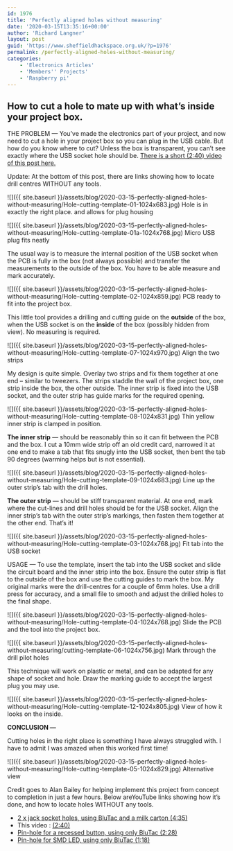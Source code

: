 ```yaml
---
id: 1976
title: 'Perfectly aligned holes without measuring'
date: '2020-03-15T13:35:16+00:00'
author: 'Richard Langner'
layout: post
guid: 'https://www.sheffieldhackspace.org.uk/?p=1976'
permalink: /perfectly-aligned-holes-without-measuring/
categories:
    - 'Electronics Articles'
    - 'Members'' Projects'
    - 'Raspberry pi'
---
```


## How to cut a hole to mate up with what’s inside your project box.

THE PROBLEM — You’ve made the electronics part of your project, and now need to cut a hole in your project box so you can plug in the USB cable. But how do you know where to cut? Unless the box is transparent, you can’t see exactly where the USB socket hole should be. [There is a short (2:40) video of this post here.](https://youtu.be/VK4zoUrNhkQ)  
  
Update: At the bottom of this post, there are links showing how to locate drill centres WITHOUT any tools.

![]({{ site.baseurl }}/assets/blog/2020-03-15-perfectly-aligned-holes-without-measuring/Hole-cutting-template-01-1024x683.jpg)
Hole is in exactly the right place. and allows for plug housing

![]({{ site.baseurl }}/assets/blog/2020-03-15-perfectly-aligned-holes-without-measuring/Hole-cutting-template-01a-1024x768.jpg)
Micro USB plug fits neatly

The usual way is to measure the internal position of the USB socket when the PCB is fully in the box (not always possible) and transfer the measurements to the outside of the box. You have to be able measure and mark accurately.

![]({{ site.baseurl }}/assets/blog/2020-03-15-perfectly-aligned-holes-without-measuring/Hole-cutting-template-02-1024x859.jpg)
PCB ready to fit into the project box.

This little tool provides a drilling and cutting guide on the **outside** of the box, when the USB socket is on the **inside** of the box (possibly hidden from view). No measuring is required.

![]({{ site.baseurl }}/assets/blog/2020-03-15-perfectly-aligned-holes-without-measuring/Hole-cutting-template-07-1024x970.jpg)
Align the two strips

My design is quite simple. Overlay two strips and fix them together at one end – similar to tweezers. The strips staddle the wall of the project box, one strip inside the box, the other outside. The inner strip is fixed into the USB socket, and the outer strip has guide marks for the required opening.

![]({{ site.baseurl }}/assets/blog/2020-03-15-perfectly-aligned-holes-without-measuring/Hole-cutting-template-08-1024x831.jpg)
Thin yellow inner strip is clamped in position.

**The inner strip** — should be reasonably thin so it can fit between the PCB and the box. I cut a 10mm wide strip off an old credit card, narrowed it at one end to make a tab that fits snugly into the USB socket, then bent the tab 90 degrees (warming helps but is not essential).

![]({{ site.baseurl }}/assets/blog/2020-03-15-perfectly-aligned-holes-without-measuring/Hole-cutting-template-09-1024x683.jpg)
Line up the outer strip’s tab with the drill holes.

**The outer strip** — should be stiff transparent material. At one end, mark where the cut-lines and drill holes should be for the USB socket. Align the inner strip’s tab with the outer strip’s markings, then fasten them together at the other end. That’s it!

![]({{ site.baseurl }}/assets/blog/2020-03-15-perfectly-aligned-holes-without-measuring/Hole-cutting-template-03-1024x768.jpg)
Fit tab into the USB socket

USAGE — To use the template, insert the tab into the USB socket and slide the circuit board and the inner strip into the box. Ensure the outer strip is flat to the outside of the box and use the cutting guides to mark the box. My original marks were the drill-centres for a couple of 6mm holes. Use a drill press for accuracy, and a small file to smooth and adjust the drilled holes to the final shape.

![]({{ site.baseurl }}/assets/blog/2020-03-15-perfectly-aligned-holes-without-measuring/Hole-cutting-template-04-1024x768.jpg)
Slide the PCB and the tool into the project box.

![]({{ site.baseurl }}/assets/blog/2020-03-15-perfectly-aligned-holes-without-measuring/cutting-template-06-1024x756.jpg)
Mark through the drill pilot holes

This technique will work on plastic or metal, and can be adapted for any shape of socket and hole. Draw the marking guide to accept the largest plug you may use.

![]({{ site.baseurl }}/assets/blog/2020-03-15-perfectly-aligned-holes-without-measuring/Hole-cutting-template-12-1024x805.jpg)
View of how it looks on the inside.

**CONCLUSION —** 

Cutting holes in the right place is something I have always struggled with. I have to admit I was amazed when this worked first time!

![]({{ site.baseurl }}/assets/blog/2020-03-15-perfectly-aligned-holes-without-measuring/Hole-cutting-template-05-1024x829.jpg)
Alternative view

Credit goes to Alan Bailey for helping implement this project from concept to completion in just a few hours. Below areYouTube links showing how it’s done, and how to locate holes WITHOUT any tools.

- [2 x jack socket holes, using BluTac and a milk carton (4:35)](https://youtu.be/GvFrAhnp5uA)
- This video : [ (2:40)](https://youtu.be/VK4zoUrNhkQ)
- [Pin-hole for a recessed button, using only BluTac (2:28)](https://youtu.be/QhhjjE7BYgA)
- [Pin-hole for SMD LED, using only BluTac (1:18)](https://youtu.be/Znpm1T9UUh4)